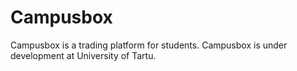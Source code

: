 # Campusbox
Campusbox is a trading platform for students.
Campusbox is under development at University of Tartu.
